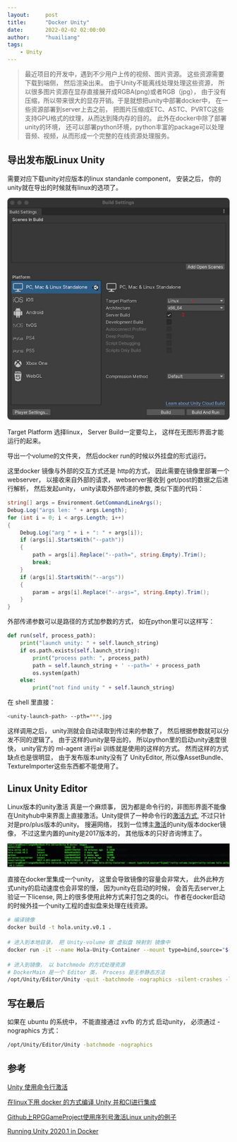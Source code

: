 ```yaml
---
layout:     post
title:      "Docker Unity"
date:       2022-02-02 02:00:00
author:     "huailiang"
tags:
    - Unity
---
```




>最近项目的开发中，遇到不少用户上传的视频、图片资源。 这些资源需要下载到端侧， 然后渲染出来。 由于Unity不能离线处理处理这些资源， 所以很多图片资源在显存直接展开成RGBA(png)或者RGB（jpg）， 由于没有压缩，所以带来很大的显存开销。于是就想把unity中部署docker中， 在一些资源部署到server上去之前， 把图片压缩成ETC、ASTC、PVRTC这些支持GPU格式的纹理，从而达到降内存的目的。 此外在docker中除了部署unity的环境， 还可以部署python环境，python丰富的package可以处理音频、视频，从而形成一个完整的在线资源处理服务。


## 导出发布版Linux Unity

需要对应下载unity对应版本的linux standanle component， 安装之后， 你的unity就在导出的时候就有linux的选项了。

![](/img/post-unity/docker1.jpg)


Target Platform 选择linux， Server Build一定要勾上， 这样在无图形界面才能运行的起来。

导出一个volume的文件夹， 然后docker run的时候以外挂盘的形式运行。

这里docker 镜像与外部的交互方式还是 http的方式， 因此需要在镜像里部署一个webserver， 以接收来自外部的请求， webserver接收到 get/post的数据之后进行解析， 然后发起unity， unity读取外部传递的参数, 类似下面的代码：


```csharp
string[] args = Environment.GetCommandLineArgs();
Debug.Log("args len: " + args.Length);
for (int i = 0; i < args.Length; i++)
{
    Debug.Log("arg " + i + ": " + args[i]);
    if (args[i].StartsWith("--path"))
    {
        path = args[i].Replace("--path=", string.Empty).Trim();
        break;
    }
    if (args[i].StartsWith("--args"))
    {
        param = args[i].Replace("--args=", string.Empty).Trim();
    }
}
```

外部传递参数可以是路径的方式加参数的方式， 如在python里可以这样写：


```py
def run(self, process_path):
    print("launch unity: " + self.launch_string)
    if os.path.exists(self.launch_string):
        print("process path: ", process_path)
        path = self.launch_string + ' --path=' + process_path
        os.system(path)
    else:
        print("not find unity " + self.launch_string)
```


在 shell 里直接：

```sh
<unity-launch-path> --pth=***.jpg
```

这样调用之后， unity测就会自动读取到传过来的参数了， 然后根据参数就可以分发不同的逻辑了。  由于这样的unity是导出的， 所以python里的启动unity速度很快， unity官方的 ml-agent 进行ai 训练就是使用的这样的方式。  然而这样的方式缺点也是很明显， 由于发布版本unity没有了 UnityEditor, 所以像AssetBundle、 TextureImporter这些东西都不能使用了。  


## Linux Unity Editor

Linux版本的unity激活 真是一个麻烦事， 因为都是命令行的，非图形界面不能像在Unityhub中来界面上直接激活。Unity提供了一种命令行的[激活方式][i2], 不过只针对是pro/plus版本的unity。  搜遍网络， 找到一位博主[激活][i1]的unity版本docker镜像， 不过这里内置的unity是2017版本的， 其他版本的只好咨询博主了。


![](/img/post-unity/docker2.jpg)

直接在docker里集成一个unity， 这里会导致镜像的容量会非常大， 此外此种方式unity的启动速度也会非常的慢， 因为unity在启动的时候， 会首先去server上验证一下license, 网上的很多使用此种方式来打包之类的ci。  作者在docker启动的时候外挂一个unity工程的虚拟盘来处理在线资源。

```sh
# 编译镜像
docker build -t hola.unity.v0.1 .

# 进入到本地目录， 把 Unity-volume 做 虚拟盘 映射到 镜像中
docker run -it --name Hola-Unity-Container --mount type=bind,source="$(pwd)"/unity-volume,target=/unity-volume hola.unity.v0.1:latest

# 进入到镜像， 以 batchmode 的方式处理资源
# DockerMain 是一个 Editor 类， Process 是无参静态方法
/opt/Unity/Editor/Unity -quit -batchmode -nographics -silent-crashes -logFile /dev/stdout -projectPath "/unity-volume" -executeMethod "DockerMain.Process"
```

## 写在最后

如果在 ubuntu 的系统中， 不能直接通过  xvfb 的方式 启动unity， 必须通过 -nographics  方式：

```sh
/opt/Unity/Editor/Unity -batchmode -nographics
```



## 参考

[Unity 使用命令行激活][i2]

[在linux下用 docker 的方式编译 Unity 并和CI进行集成][i1]

[Github上RPGGameProject使用序列号激活Linux unity的例子][i4]

[Running Unity 2020.1 in Docker][i6]

[i1]: https://blog.csdn.net/kunyus/article/details/104617073
[i2]: https://docs.unity3d.com/2018.4/Documentation/Manual/OnlineActivationGuide.html
[i3]: https://hub.docker.com/layers/ssoor/unity3d/2017.4.8f1-android/images/sha256-199e88bc1796ad80177ec46fbf9e71d6f6eea52a023a0f931813291721682dce?context=explore
[i4]: https://github.com/Jacket28/RPGGameProject/blob/0728f7654d9760b9bc81e4864e64dc8980cd8822/.github/workflows/main.yml
[i5]: https://hub.docker.com/layers/ssoor/unity3d/2017.4.8f1-android/images/sha256-199e88bc1796ad80177ec46fbf9e71d6f6eea52a023a0f931813291721682dce?context=explore
[i6]: https://johnaustin.io/articles/2020/running-unity-20201-in-docker
